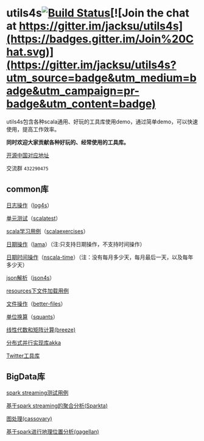 # utils4s[![Build Status](https://travis-ci.org/jacksu/utils4s.svg?branch=master)](https://travis-ci.org/jacksu/utils4s)[![Join the chat at https://gitter.im/jacksu/utils4s](https://badges.gitter.im/Join%20Chat.svg)](https://gitter.im/jacksu/utils4s?utm_source=badge&utm_medium=badge&utm_campaign=pr-badge&utm_content=badge)

utils4s包含各种scala通用、好玩的工具库使用demo，通过简单demo，可以快速使用，提高工作效率。

**同时欢迎大家贡献各种好玩的、经常使用的工具库。**

[开源中国对应地址](http://git.oschina.net/jack.su/utils4s)

交流群 `432290475`

## common库

[日志操作](log-demo)（[log4s](https://github.com/Log4s/log4s)）

[单元测试](https://github.com/jacksu/utils4s/tree/master/unittest-demo)（[scalatest](http://www.scalatest.org)）

[scala学习用例](https://github.com/jacksu/utils4s/tree/master/scala-demo)（[scalaexercises](http://scala-exercises.47deg.com)）

[日期操作](https://github.com/jacksu/utils4s/tree/master/lamma-demo)（[lama](http://www.lamma.io/doc/quick_start)）（注:只支持日期操作，不支持时间操作）

[日期时间操作](https://github.com/jacksu/utils4s/tree/master/nscala-demo)（[nscala-time](https://github.com/nscala-time/nscala-time)）（注：没有每月多少天，每月最后一天，以及每年多少天）

[json解析](https://github.com/jacksu/utils4s/tree/master/json4s-demo)（[json4s](https://github.com/json4s/json4s)）

[resources下文件加载用例](https://github.com/jacksu/utils4s/tree/master/resources-demo)

[文件操作](https://github.com/jacksu/utils4s/tree/master/file-demo)（[better-files](https://github.com/pathikrit/better-files)）

[单位换算](https://github.com/jacksu/utils4s/tree/master/analysis-demo)（[squants](https://github.com/garyKeorkunian/squants)）

[线性代数和矩阵计算(breeze)](https://github.com/scalanlp/breeze)

[分布式并行实现库akka](http://akka.io)

[Twitter工具库](https://github.com/twitter/util)
## BigData库
[spark streaming测试用例](https://github.com/jacksu/utils4s/tree/master/sparkstreaming-demo)

[基于spark streaming的聚合分析(Sparkta)](https://github.com/Stratio/Sparkta)

[图处理(cassovary)](https://github.com/twitter/cassovary)

[基于spark进行地理位置分析(gagellan)](https://github.com/harsha2010/magellan)
